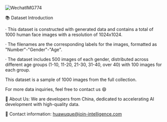
![WechatIMG774](https://github.com/JoinDatawithme/Humanface_of_various_age_groups/assets/156652525/927a85ef-2cd6-44ab-bee5-de97e9a63959)


📚 Dataset Introduction

· This dataset is constructed with generated data and contains a total of 1000 human face images with a resolution of 1024x1024.

· The filenames are the corresponding labels for the images, formatted as "Number"-"Gender"-"Age".

· The dataset includes 500 images of each gender, distributed across different age groups (1-10, 11-20, 21-30, 31-40, over 40) with 100 images for each group.



This dataset is a sample of 1000 images from the full collection.

For more data inquiries, feel free to contact us 😄



🤖 About Us: We are developers from China, dedicated to accelerating AI development with high-quality data.



📮 Contact information: huawuque@join-intelligence.com

